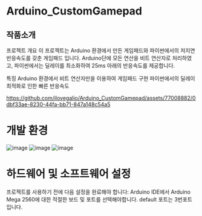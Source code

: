 # Arduino_CustomGamepad

<h2>작품소개</h2>
프로젝트 개요
이 프로젝트는 Arduino 환경에서 만든 게임패드와 파이썬에서의 저지연 반응속도를 갖춘 게임패드 입니다. Arduino단에 모든 연산을 비트 연산자로 처리하였고, 파이썬에서는 딜레이를 최소화하여 25ms 아래의 반응속도를 제공합니다.

특징
Arduino 환경에서 비트 연산자만을 이용하여 게임패드 구현
파이썬에서의 딜레이 최적화로 인한 빠른 반응속도

https://github.com/ilovegalio/Arduino_CustomGamepad/assets/77008882/0dbf33ae-8230-44fa-bb71-847a148c54a5


# 개발 환경
![image](https://github.com/ilovegalio/Arduino_CustomGamepad/assets/77008882/050ebd9b-4e58-431f-b635-1fe79073f755)
![image](https://github.com/ilovegalio/Arduino_CustomGamepad/assets/77008882/ef9ea0e5-bc66-47cd-8324-8904cd734f6f)
![image](https://github.com/ilovegalio/Arduino_CustomGamepad/assets/77008882/9907ff4e-c964-4788-8a01-ccd7451a4c60)


# 하드웨어 및 소프트웨어 설정
프로젝트를 사용하기 전에 다음 설정을 완료해야 합니다:
Arduino IDE에서 Arduino Mega 2560에 대한 적절한 보드 및 포트를 선택해야합니다. 
default 포트는 3번포트 입니다.
